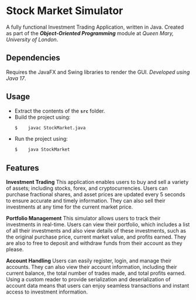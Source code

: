 # Stock Market Simulator
A fully functional Investment Trading Application, written in Java.
Created as part of the ***Object-Oriented Programming*** module at *Queen Mary, University of London*.

Dependencies
---
Requires the JavaFX and Swing libraries to render the GUI.
*Developed using Java 17*.

Usage
---
- Extract the contents of the **`src`** folder.
- Build the project using:
    ```bash
    $    javac StockMarket.java
    ```
- Run the project using:
    ```bash
    $    java StockMarket
    ```

Features
---
**Investment Trading**
This application enables users to buy and sell a variety of assets; including stocks, forex, and cryptocurrencies. Users can purchase fractional shares, and asset prices are updated every 5 seconds to ensure accurate and timely information. They can also sell their investments at any time for the current market price.

**Portfolio Management**
This simulator allows users to track their investments in real-time. Users can view their portfolio, which includes a list of all their investments and also view details of these investments, such as the original purchase price, current market value, and profits earned. They are also to free to deposit and withdraw funds from their account as they please.

**Account Handling**
Users can easily register, login, and manage their accounts. They can also view their account information, including their current balance, the total number of trades made, and total profits earned. Using a custom reader to provide serialization and deserialization of account data means that users can enjoy seamless transactions and instant access to investment information.